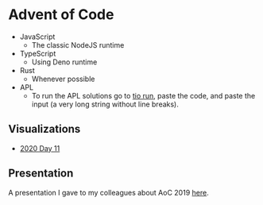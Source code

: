 # Advent of Code

- JavaScript
	- The classic NodeJS runtime
- TypeScript
	- Using Deno runtime
- Rust
	- Whenever possible
- APL
	- To run the APL solutions go to [tio run](https://tio.run/#apl-dyalog-extended), paste the code, and paste the input (a very long string without line breaks).

## Visualizations

- [2020 Day 11](https://loud-poison.surge.sh/)


## Presentation

A presentation I gave to my colleagues about AoC 2019 [here](https://massive-magic.surge.sh/0).
